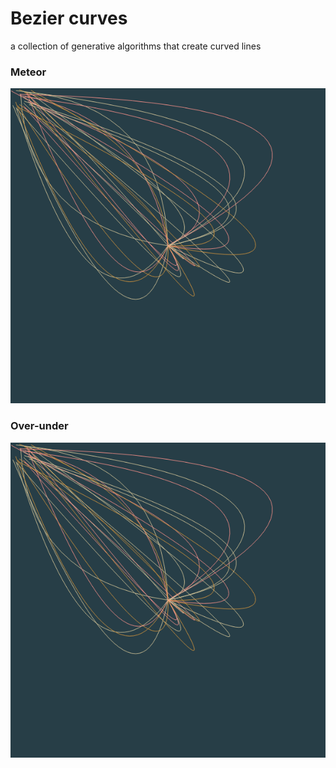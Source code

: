 # Bezier curves
a collection of generative algorithms that create curved lines

### Meteor
![meteor](https://github.com/tscales/Art-of-the-Line/blob/master/bezier-curves/img/meteor.png)

### Over-under
![over-under](https://github.com/tscales/Art-of-the-Line/blob/master/bezier-curves/img/meteor.png)
